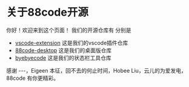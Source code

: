 # 关于88code开源
你好！欢迎来到这个页面！
我们的开源仓库有
分别是

- [vscode-extension](https://github.com/byebye-code/vscode-extension) 这是我们的vscode插件仓库
- [88code-desktop](https://github.com/byebye-code/88code-desktop)   这是我们的桌面版仓库
- [byebyecode](https://github.com/byebye-code/byebyecode)    这是我们的状态栏工具仓库



感谢 ---，Eigeen 本征，回不去的何止时间，Hobee Liu，云儿的为爱发电，88code 有你更精彩。